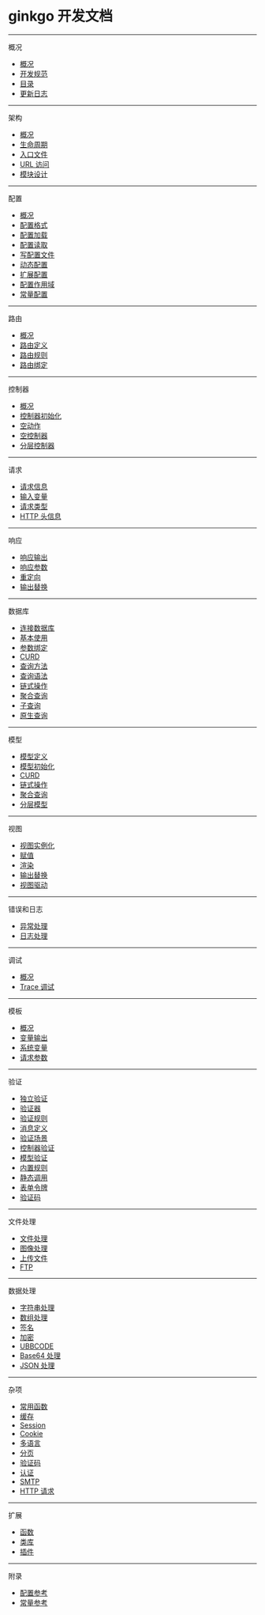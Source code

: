 # ginkgo 开发文档

----------

概况

* [概况](./index/index.md)
* [开发规范](./index/spec.md)
* [目录](./index/dir.md)
* [更新日志](./index/changelog.md)

----------

架构

* [概况](./construct/index.md)
* [生命周期](./construct/lifetime.md)
* [入口文件](./construct/entry.md)
* [URL 访问](./construct/url.md)
* [模块设计](./construct/module.md)

----------

配置

* [概况](./config/index.md)
* [配置格式](./config/format.md)
* [配置加载](./config/load.md)
* [配置读取](./config/read.md)
* [写配置文件](./config/write.md)
* [动态配置](./config/dynamic.md)
* [扩展配置](./config/extra.md)
* [配置作用域](./config/range.md)
* [常量配置](./config/const.md)

----------

路由

* [概况](./route/index.md)
* [路由定义](./route/define.md)
* [路由规则](./route/rules.md)
* [路由绑定](./route/bind.md)

----------

控制器

* [概况](./ctrl/index.md)
* [控制器初始化](./ctrl/init.md)
* [空动作](./ctrl/a_empty.md)
* [空控制器](./ctrl/c_empty.md)
* [分层控制器](./ctrl/layer.md)

----------

请求

* [请求信息](./request/index.md)
* [输入变量](./request/input.md)
* [请求类型](./request/type.md)
* [HTTP 头信息](./request/header.md)

----------

响应

* [响应输出](./response/index.md)
* [响应参数](./response/param.md)
* [重定向](./response/redirect.md)
* [输出替换](./response/replace.md)

----------

数据库

* [连接数据库](./database/index.md)
* [基本使用](./database/basic.md)
* [参数绑定](./database/bind.md)
* [CURD](./database/curd.md)
* [查询方法](./database/query.md)
* [查询语法](./database/syntax.md)
* [链式操作](./database/chain.md)
* [聚合查询](./database/aggregate.md)
* [子查询](./database/subquery.md)
* [原生查询](./database/native.md)

----------

模型

* [模型定义](./model/index.md)
* [模型初始化](./model/init.md)
* [CURD](./model/curd.md)
* [链式操作](./model/chain.md)
* [聚合查询](./model/aggregate.md)
* [分层模型](./model/layer.md)

----------

视图

* [视图实例化](./view/index.md)
* [赋值](./view/assign.md)
* [渲染](./view/rendering.md)
* [输出替换](./view/replace.md)
* [视图驱动](./view/driver.md)

----------

错误和日志

* [异常处理](./err_log/index.md)
* [日志处理](./err_log/log.md)

----------

调试

* [概况](./debug/index.md)
* [Trace 调试](./debug/trace.md)

----------

模板

* [概况](./template/index.md)
* [变量输出](./template/variable.md)
* [系统变量](./template/system.md)
* [请求参数](./template/request.md)

----------

验证

* [独立验证](./validate/index.md)
* [验证器](./validate/validator.md)
* [验证规则](./validate/rule.md)
* [消息定义](./validate/message.md)
* [验证场景](./validate/scene.md)
* [控制器验证](./validate/ctrl.md)
* [模型验证](./validate/model.md)
* [内置规则](./validate/builtin.md)
* [静态调用](./validate/static.md)
* [表单令牌](./validate/token.md)
* [验证码](./validate/captcha.md)

----------

文件处理

* [文件处理](./file/index.md)
* [图像处理](./file/image.md)
* [上传文件](./file/upload.md)
* [FTP](./file/ftp.md)

----------

数据处理

* [字符串处理](./data/strings.md)
* [数组处理](./misc/arrays.md)
* [签名](./data/sign.md)
* [加密](./misc/crypt.md)
* [UBBCODE](./misc/ubbcode.md)
* [Base64 处理](./data/base64.md)
* [JSON 处理](./data/json.md)

----------

杂项

* [常用函数](./misc/index.md)
* [缓存](./misc/cache.md)
* [Session](./misc/session.md)
* [Cookie](./misc/cookie.md)
* [多语言](./misc/lang.md)
* [分页](./misc/paginator.md)
* [验证码](./misc/captcha.md)
* [认证](./misc/auth.md)
* [SMTP](./misc/smtp.md)
* [HTTP 请求](./misc/http.md)

----------

扩展

* [函数](./extend/index.md)
* [类库](./extend/class.md)
* [插件](./extend/plugin.md)

----------

附录

* [配置参考](./attach/index.md)
* [常量参考](./attach/const.md)
